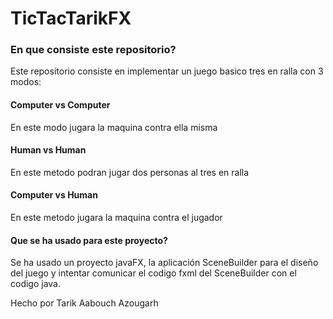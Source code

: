 # TicTacTarikFX

### En que consiste este repositorio?
Este repositorio consiste en implementar un juego basico tres en ralla con 3 modos:

#### Computer vs Computer
En este modo jugara la maquina contra ella misma

#### Human vs Human
En este metodo podran jugar dos personas al tres en ralla

#### Computer vs Human
En este metodo jugara la maquina contra el jugador

#### Que se ha usado para este proyecto?
Se ha usado un proyecto javaFX, la aplicación SceneBuilder para el diseño del juego y intentar comunicar el codigo fxml del SceneBuilder con el codigo java.

Hecho por Tarik Aabouch Azougarh
